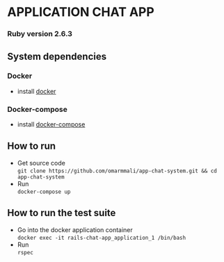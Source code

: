 # APPLICATION CHAT APP

### Ruby version 2.6.3

## System dependencies
### Docker
* install [docker](https://docs.docker.com/install/)
### Docker-compose
* install [docker-compose](https://docs.docker.com/compose/install/)
## How to run
* Get source code   
```git clone https://github.com/omarmmali/app-chat-system.git && cd app-chat-system```
* Run   
```docker-compose up```
## How to run the test suite
* Go into the docker application container   
```docker exec -it rails-chat-app_application_1 /bin/bash```
* Run   
```rspec```